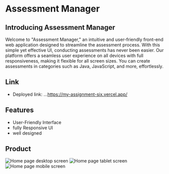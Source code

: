 # Assessment Manager

## Introducing Assessment Manager
Welcome to "Assessment Manager," an intuitive and user-friendly front-end web application designed to streamline the assessment process. With this simple yet effective UI, conducting assessments has never been easier. Our platform offers a seamless user experience on all devices with full responsiveness, making it flexible for all screen sizes. You can create assessments in categories such as Java, JavaScript, and more, effortlessly.

## Link
* Deployed link: ...https://my-assignment-six.vercel.app/

## Features
- User-Friendly Interface 
- fully Responsive UI
- well designed

## Product
![Home page desktop screen](https://i.postimg.cc/2Scd3rwL/2023-07-24-28.png) 
![Home page tablet screen](https://i.postimg.cc/kg41TjY8/2023-07-24-30.png)
![Home page mobile screen](https://i.postimg.cc/j26xkq58/2023-07-24-29.png)
